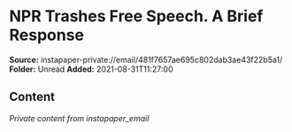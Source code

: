 # NPR Trashes Free Speech. A Brief Response

**Source:** instapaper-private://email/481f7657ae695c802dab3ae43f22b5a1/
**Folder:** Unread
**Added:** 2021-08-31T11:27:00




## Content
*Private content from instapaper_email*
